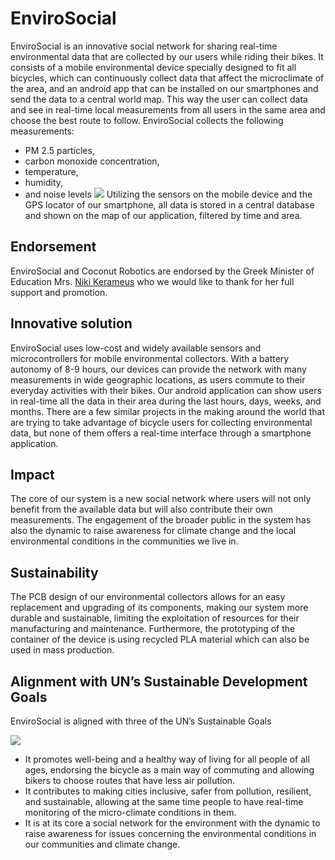 # EnviroSocial
EnviroSocial is an innovative social network for sharing real-time environmental data that are collected by our users while riding their bikes. It consists of a mobile environmental device specially designed to fit all bicycles, which can continuously collect data that affect the microclimate of the area, and an android app that can be installed on our smartphones and send the data to a central world map. This way the user can collect data and see in real-time local measurements from all users in the same area and choose the best route to follow. EnviroSocial collects the following measurements:
-   PM 2.5 particles,
-   carbon monoxide concentration,
-   temperature,
-   humidity,
-   and noise levels
**![](https://lh4.googleusercontent.com/kU8IhPQrdG1mzeLWBUNgWbztFU9fxYZfelkcd8T4eYj8GJImbM5_TvqvwJinUsdgfmJgoM_tVjSRPv94VgjXu7vUeN7zYjh7vtE4gylOwbkS3f4n9gnicmxwqW9eaX6TVNIbLRc9P4H8kF_ekw)**
Utilizing the sensors on the mobile device and the GPS locator of our smartphone, all data is stored in a central database and shown on the map of our application, filtered by time and area.
## Endorsement
EnviroSocial and Coconut Robotics are endorsed by the Greek Minister of Education Mrs. [Niki Kerameus](https://www.facebook.com/NikiKerameus) who we would like to thank for her full support and promotion.
## Innovative solution
EnviroSocial uses low-cost and widely available sensors and microcontrollers for mobile environmental collectors. With a battery autonomy of 8-9 hours, our devices can provide the network with many measurements in wide geographic locations, as users commute to their everyday activities with their bikes. Our android application can show users in real-time all the data in their area during the last hours, days, weeks, and months. There are a few similar projects in the making around the world that are trying to take advantage of bicycle users for collecting environmental data, but none of them offers a real-time interface through a smartphone application.
## Impact
The core of our system is a new social network where users will not only benefit from the available data but will also contribute their own measurements. The engagement of the broader public in the system has also the dynamic to raise awareness for climate change and the local environmental conditions in the communities we live in.
## Sustainability
The PCB design of our environmental collectors allows for an easy replacement and upgrading of its components, making our system more durable and sustainable, limiting the exploitation of resources for their manufacturing and maintenance. Furthermore, the prototyping of the container of the device is using recycled PLA material which can also be used in mass production.
## Alignment with UN’s Sustainable Development Goals
EnviroSocial is aligned with three of the UN’s Sustainable Goals

![](https://lh3.googleusercontent.com/tz9b541qK_-blnda1IWe44Fq6Yj2moqB3p1tsCngp1gI-ibD_aSoxLGv8WTKZtBmQMVXDK3BdPoFaMWHwcFBEUtuiIfAFYRriB0wHmz6IPIV978f9OojlFxMLRgILNAv8Yt5qTcFnpYOX4SICA)
-   It promotes well-being and a healthy way of living for all people of all ages, endorsing the bicycle as a main way of commuting and allowing bikers to choose routes that have less air pollution.
-   It contributes to making cities inclusive, safer from pollution, resilient, and sustainable, allowing at the same time people to have real-time monitoring of the micro-climate conditions in them.
-   It is at its core a social network for the environment with the dynamic to raise awareness for issues concerning the environmental conditions in our communities and climate change.
